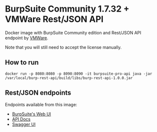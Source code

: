 # BurpSuite Community 1.7.32 + VMWare Rest/JSON API

Docker image with BurpSuite Community edition and Rest/JSON API endpoint by [VMWare](https://github.com/vmware/burp-rest-api).

Note that you will still need to accept the license manually.

## How to run
``
docker run -p 8080:8080 -p 8090:8090 -it burpsuite-pro-api java -jar /var/local/burp-rest-api/build/libs/burp-rest-api-1.0.0.jar
``

## Rest/JSON endpoints
Endpoints available from this image:
- [BurpSuite's Web UI](http://localhost:8080/)
- [API Docs](http://localhost:8090/v2/api-docs)
- [Swagger UI](http://localhost:8090/swagger-ui.html#/)